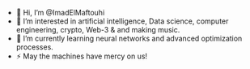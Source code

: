 - 👋 Hi, I’m @ImadElMaftouhi  
- 👀 I’m interested in artificial intelligence, Data science, computer engineering, crypto, Web-3 & and making music.  
- 🌱 I’m currently learning neural networks and advanced optimization processes.  
- ⚡ May the machines have mercy on us!  

<!---
ImadElMaftouhi/ImadElMaftouhi is a ✨ special ✨ repository because its `README.md` (this file) appears on your GitHub profile.
You can click the Preview link to take a look at your changes.
--->
